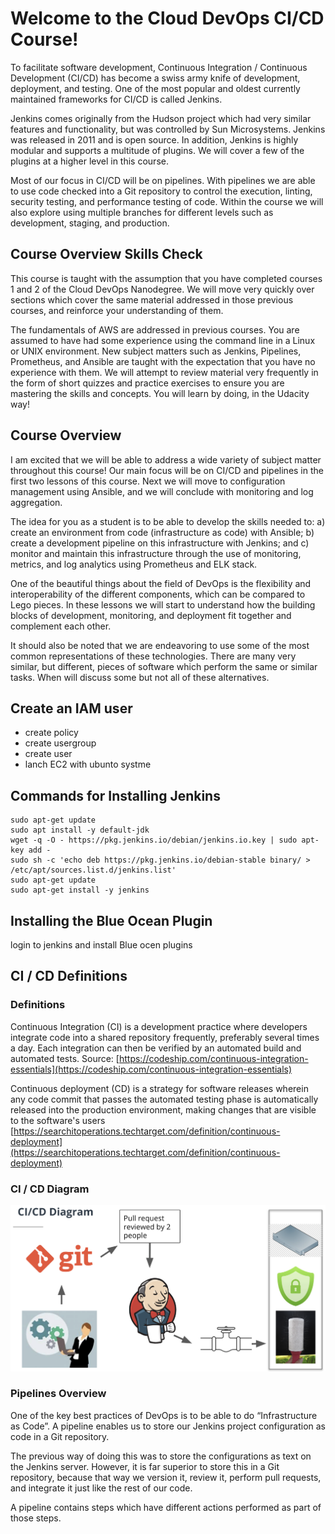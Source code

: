 # Welcome to the Cloud DevOps CI/CD Course!
To facilitate software development, Continuous Integration / Continuous Development (CI/CD) has become a swiss army knife of development, deployment, and testing. One of the most popular and oldest currently maintained frameworks for CI/CD is called Jenkins.

Jenkins comes originally from the Hudson project which had very similar features and functionality, but was controlled by Sun Microsystems. Jenkins was released in 2011 and is open source. In addition, Jenkins is highly modular and supports a multitude of plugins. We will cover a few of the plugins at a higher level in this course.

Most of our focus in CI/CD will be on pipelines. With pipelines we are able to use code checked into a Git repository to control the execution, linting, security testing, and performance testing of code. Within the course we will also explore using multiple branches for different levels such as development, staging, and production.

## Course Overview Skills Check
This course is taught with the assumption that you have completed courses 1 and 2 of the Cloud DevOps Nanodegree. We will move very quickly over sections which cover the same material addressed in those previous courses, and reinforce your understanding of them.

The fundamentals of AWS are addressed in previous courses. You are assumed to have had some experience using the command line in a Linux or UNIX environment. New subject matters such as Jenkins, Pipelines, Prometheus, and Ansible are taught with the expectation that you have no experience with them. We will attempt to review material very frequently in the form of short quizzes and practice exercises to ensure you are mastering the skills and concepts. You will learn by doing, in the Udacity way!
## Course Overview
I am excited that we will be able to address a wide variety of subject matter throughout this course! Our main focus will be on CI/CD and pipelines in the first two lessons of this course. Next we will move to configuration management using Ansible, and we will conclude with monitoring and log aggregation.

The idea for you as a student is to be able to develop the skills needed to: a) create an environment from code (infrastructure as code) with Ansible; b) create a development pipeline on this infrastructure with Jenkins; and c) monitor and maintain this infrastructure through the use of monitoring, metrics, and log analytics using Prometheus and ELK stack.

One of the beautiful things about the field of DevOps is the flexibility and interoperability of the different components, which can be compared to Lego pieces. In these lessons we will start to understand how the building blocks of development, monitoring, and deployment fit together and complement each other.

It should also be noted that we are endeavoring to use some of the most common representations of these technologies. There are many very similar, but different, pieces of software which perform the same or similar tasks. When will discuss some but not all of these alternatives.

## Create an IAM user 
  - create policy
  - create usergroup 
  - create user
  - lanch EC2 with ubunto systme
## Commands for Installing Jenkins
```
sudo apt-get update
sudo apt install -y default-jdk
wget -q -O - https://pkg.jenkins.io/debian/jenkins.io.key | sudo apt-key add -
sudo sh -c 'echo deb https://pkg.jenkins.io/debian-stable binary/ > /etc/apt/sources.list.d/jenkins.list'
sudo apt-get update
sudo apt-get install -y jenkins
```
## Installing the Blue Ocean Plugin
login to jenkins and install Blue ocen plugins

## CI / CD Definitions

### Definitions
Continuous Integration (CI) is a development practice where developers integrate code into a shared repository frequently, preferably several times a day. Each integration can then be verified by an automated build and automated tests.
Source: [https://codeship.com/continuous-integration-essentials](https://codeship.com/continuous-integration-essentials)

Continuous deployment (CD) is a strategy for software releases wherein any code commit that passes the automated testing phase is automatically released into the production environment, making changes that are visible to the software's users
[https://searchitoperations.techtarget.com/definition/continuous-deployment](https://searchitoperations.techtarget.com/definition/continuous-deployment)

### CI / CD Diagram
![CI / CD Diagram](./img/screen-shot-2019-07-30-at-7.05.20-pm.png)
### Pipelines Overview
One of the key best practices of DevOps is to be able to do “Infrastructure as Code”. A pipeline enables us to store our Jenkins project configuration as code in a Git repository.

The previous way of doing this was to store the configurations as text on the Jenkins server. However, it is far superior to store this in a Git repository, because that way we version it, review it, perform pull requests, and integrate it just like the rest of our code.

A pipeline contains steps which have different actions performed as part of those steps.


